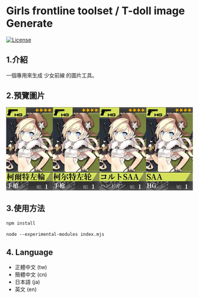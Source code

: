 # Girls frontline toolset / T-doll image Generate

[![License](https://img.shields.io/github/license/girls-frontline-toolset/t-doll-image-generate.svg?style=flat-square)](/LICENSE)

## 1.介紹
一個專用來生成 少女前線 的圖片工具。

## 2.預覽圖片
<img src="/example/example.jpg" alt="example"/>

## 3.使用方法
```
npm install
```

```
node --experimental-modules index.mjs
```

## 4. Language
* 正體中文 (tw)
* 簡體中文 (cn)
* 日本語 (ja)
* 英文 (en)

